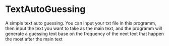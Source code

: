 # TextAutoGuessing
A simple text auto guessing.
You can input your txt file in this programm, then input the text you want to take as the main text, and the programm will generate a guessing text base on the frequency of the next text that happen the most after the main text
